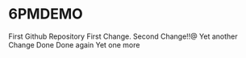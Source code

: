 # 6PMDEMO
First Github Repository
First Change.
Second Change!!@
Yet another Change
Done
Done again
Yet one more
